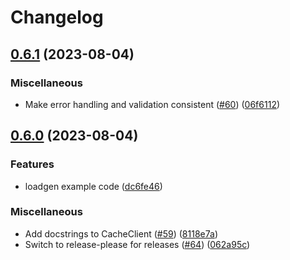# Changelog

## [0.6.1](https://github.com/momentohq/client-sdk-elixir/compare/v0.6.0...v0.6.1) (2023-08-04)


### Miscellaneous

* Make error handling and validation consistent ([#60](https://github.com/momentohq/client-sdk-elixir/issues/60)) ([06f6112](https://github.com/momentohq/client-sdk-elixir/commit/06f6112de4225542570c95d85b88a557b7359182))

## [0.6.0](https://github.com/momentohq/client-sdk-elixir/compare/v0.5.0...v0.6.0) (2023-08-04)


### Features

* loadgen example code ([dc6fe46](https://github.com/momentohq/client-sdk-elixir/commit/dc6fe467c293b0e31800cedf0f735a2e2113c1bb))


### Miscellaneous

* Add docstrings to CacheClient ([#59](https://github.com/momentohq/client-sdk-elixir/issues/59)) ([8118e7a](https://github.com/momentohq/client-sdk-elixir/commit/8118e7a6316bb561cd2b6de978cda7ba019b5827))
* Switch to release-please for releases ([#64](https://github.com/momentohq/client-sdk-elixir/issues/64)) ([062a95c](https://github.com/momentohq/client-sdk-elixir/commit/062a95c1edf88d77a852d3fa839d8a98794302ed))
